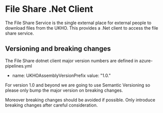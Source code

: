 # File Share .Net Client

The File Share Service is the single external place for external people to download files from the UKHO. This provides a .Net client to access the file share service.

## Versioning and breaking changes

The File Share dotnet client major version numbers are defined in azure-pipelines.yml 

  - name: UKHOAssemblyVersionPrefix
    value: "1.0."
	
For version 1.0 and beyond we are going to use Semantic Versioning so please only bump the major version on breaking changes.

Moreover breaking changes should be avoided if possible. Only introduce breaking changes after careful consideration. 